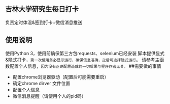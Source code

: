 ## 吉林大学研究生每日打卡
负责定时体温&签到打卡+微信消息推送
## 使用说明
使用Python 3，使用前确保第三方包requests、selenium已经安装
脚本提供显式&隐式打卡，`第一次使用务必显示运行，确保信息准确，之后可选择隐式运行`。
请参考主函数配置个人信息，`因为没有正确配置造成的一切后果与程序作者无关。`
##需要做的事情
* 配置chrome浏览器驱动（配置后可能需要重启）
* 确定chrome dirver 文件位置
* 配置个人信息
* 微信消息提醒（请使用个人的pid码）


